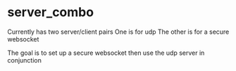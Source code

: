 # server_combo

Currently has two server/client pairs
One is for udp 
The other is for a secure websocket

The goal is to set up a secure websocket then use the udp server in conjunction
